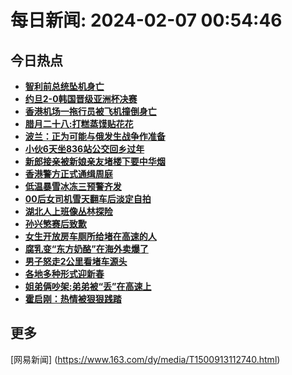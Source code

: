
# 每日新闻: 2024-02-07 00:54:46
## 今日热点

- **[智利前总统坠机身亡](https://www.163.com/search?keyword=%E6%99%BA%E5%88%A9%E5%89%8D%E6%80%BB%E7%BB%9F%E5%9D%A0%E6%9C%BA%E8%BA%AB%E4%BA%A1)**
- **[约旦2-0韩国晋级亚洲杯决赛](https://www.163.com/search?keyword=%E7%BA%A6%E6%97%A62-0%E9%9F%A9%E5%9B%BD%E6%99%8B%E7%BA%A7%E4%BA%9A%E6%B4%B2%E6%9D%AF%E5%86%B3%E8%B5%9B)**
- **[香港机场一拖行员被飞机撞倒身亡](https://www.163.com/search?keyword=%E9%A6%99%E6%B8%AF%E6%9C%BA%E5%9C%BA%E4%B8%80%E6%8B%96%E8%A1%8C%E5%91%98%E8%A2%AB%E9%A3%9E%E6%9C%BA%E6%92%9E%E5%80%92%E8%BA%AB%E4%BA%A1)**
- **[腊月二十八:打糕蒸馍贴花花](https://www.163.com/search?keyword=%E8%85%8A%E6%9C%88%E4%BA%8C%E5%8D%81%E5%85%AB+%E6%89%93%E7%B3%95%E8%92%B8%E9%A6%8D%E8%B4%B4%E8%8A%B1%E8%8A%B1)**
- **[波兰：正为可能与俄发生战争作准备](https://www.163.com/search?keyword=%E6%B3%A2%E5%85%B0%EF%BC%9A%E6%AD%A3%E4%B8%BA%E5%8F%AF%E8%83%BD%E4%B8%8E%E4%BF%84%E5%8F%91%E7%94%9F%E6%88%98%E4%BA%89%E4%BD%9C%E5%87%86%E5%A4%87)**
- **[小伙6天坐836站公交回乡过年](https://www.163.com/search?keyword=%E5%B0%8F%E4%BC%996%E5%A4%A9%E5%9D%90836%E7%AB%99%E5%85%AC%E4%BA%A4%E5%9B%9E%E4%B9%A1%E8%BF%87%E5%B9%B4)**
- **[新郎接亲被新娘亲友堵楼下要中华烟](https://www.163.com/search?keyword=%E6%96%B0%E9%83%8E%E6%8E%A5%E4%BA%B2%E8%A2%AB%E6%96%B0%E5%A8%98%E4%BA%B2%E5%8F%8B%E5%A0%B5%E6%A5%BC%E4%B8%8B%E8%A6%81%E4%B8%AD%E5%8D%8E%E7%83%9F)**
- **[香港警方正式通缉周庭](https://www.163.com/search?keyword=%E9%A6%99%E6%B8%AF%E8%AD%A6%E6%96%B9%E6%AD%A3%E5%BC%8F%E9%80%9A%E7%BC%89%E5%91%A8%E5%BA%AD)**
- **[低温暴雪冰冻三预警齐发](https://www.163.com/search?keyword=%E4%BD%8E%E6%B8%A9%E6%9A%B4%E9%9B%AA%E5%86%B0%E5%86%BB%E4%B8%89%E9%A2%84%E8%AD%A6%E9%BD%90%E5%8F%91)**
- **[00后女司机雪天翻车后淡定自拍](https://www.163.com/search?keyword=00%E5%90%8E%E5%A5%B3%E5%8F%B8%E6%9C%BA%E9%9B%AA%E5%A4%A9%E7%BF%BB%E8%BD%A6%E5%90%8E%E6%B7%A1%E5%AE%9A%E8%87%AA%E6%8B%8D)**
- **[湖北人上班像丛林探险](https://www.163.com/search?keyword=%E6%B9%96%E5%8C%97%E4%BA%BA%E4%B8%8A%E7%8F%AD%E5%83%8F%E4%B8%9B%E6%9E%97%E6%8E%A2%E9%99%A9)**
- **[孙兴慜赛后致歉](https://www.163.com/search?keyword=%E5%AD%99%E5%85%B4%E6%85%9C%E8%B5%9B%E5%90%8E%E8%87%B4%E6%AD%89)**
- **[女生开放房车厕所给堵在高速的人](https://www.163.com/search?keyword=%E5%A5%B3%E7%94%9F%E5%BC%80%E6%94%BE%E6%88%BF%E8%BD%A6%E5%8E%95%E6%89%80%E7%BB%99%E5%A0%B5%E5%9C%A8%E9%AB%98%E9%80%9F%E7%9A%84%E4%BA%BA)**
- **[腐乳变“东方奶酪”在海外卖爆了](https://www.163.com/search?keyword=%E8%85%90%E4%B9%B3%E5%8F%98%E2%80%9C%E4%B8%9C%E6%96%B9%E5%A5%B6%E9%85%AA%E2%80%9D%E5%9C%A8%E6%B5%B7%E5%A4%96%E5%8D%96%E7%88%86%E4%BA%86)**
- **[男子怒走2公里看堵车源头](https://www.163.com/search?keyword=%E7%94%B7%E5%AD%90%E6%80%92%E8%B5%B02%E5%85%AC%E9%87%8C%E7%9C%8B%E5%A0%B5%E8%BD%A6%E6%BA%90%E5%A4%B4)**
- **[各地多种形式迎新春](https://www.163.com/search?keyword=%E5%90%84%E5%9C%B0%E5%A4%9A%E7%A7%8D%E5%BD%A2%E5%BC%8F%E8%BF%8E%E6%96%B0%E6%98%A5)**
- **[姐弟俩吵架:弟弟被“丢”在高速上](https://www.163.com/search?keyword=%E5%A7%90%E5%BC%9F%E4%BF%A9%E5%90%B5%E6%9E%B6+%E5%BC%9F%E5%BC%9F%E8%A2%AB%E2%80%9C%E4%B8%A2%E2%80%9D%E5%9C%A8%E9%AB%98%E9%80%9F%E4%B8%8A)**
- **[霍启刚：热情被狠狠践踏](https://www.163.com/search?keyword=%E9%9C%8D%E5%90%AF%E5%88%9A%EF%BC%9A%E7%83%AD%E6%83%85%E8%A2%AB%E7%8B%A0%E7%8B%A0%E8%B7%B5%E8%B8%8F)**

## 更多
[网易新闻] (https://www.163.com/dy/media/T1500913112740.html)
